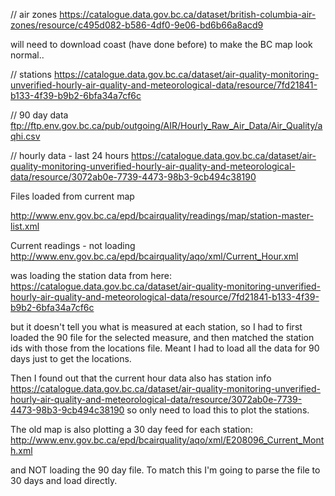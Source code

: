 // air zones
https://catalogue.data.gov.bc.ca/dataset/british-columbia-air-zones/resource/c495d082-b586-4df0-9e06-bd6b66a8acd9

will need to download coast (have done before) to make the BC map look normal..

// stations 
https://catalogue.data.gov.bc.ca/dataset/air-quality-monitoring-unverified-hourly-air-quality-and-meteorological-data/resource/7fd21841-b133-4f39-b9b2-6bfa34a7cf6c


// 90 day data
ftp://ftp.env.gov.bc.ca/pub/outgoing/AIR/Hourly_Raw_Air_Data/Air_Quality/aqhi.csv

// hourly data - last 24 hours
https://catalogue.data.gov.bc.ca/dataset/air-quality-monitoring-unverified-hourly-air-quality-and-meteorological-data/resource/3072ab0e-7739-4473-98b3-9cb494c38190


Files loaded from current map

http://www.env.gov.bc.ca/epd/bcairquality/readings/map/station-master-list.xml

Current readings - not loading
http://www.env.gov.bc.ca/epd/bcairquality/aqo/xml/Current_Hour.xml


was loading the station data from here:
https://catalogue.data.gov.bc.ca/dataset/air-quality-monitoring-unverified-hourly-air-quality-and-meteorological-data/resource/7fd21841-b133-4f39-b9b2-6bfa34a7cf6c 

but it doesn't tell you what is measured at each station, so I had to first loaded the 90 file for the selected measure, and then matched the station ids with those from the locations file. Meant I had to load all the data for 90 days just to get the locations.

Then I found out that the current hour data also has station info
https://catalogue.data.gov.bc.ca/dataset/air-quality-monitoring-unverified-hourly-air-quality-and-meteorological-data/resource/3072ab0e-7739-4473-98b3-9cb494c38190
so only need to load this to plot the stations.

The old map is also plotting a 30 day feed for each station:
http://www.env.gov.bc.ca/epd/bcairquality/aqo/xml/E208096_Current_Month.xml

and NOT loading the 90 day file. To match this I'm going to parse the file to 30 days and load directly.






